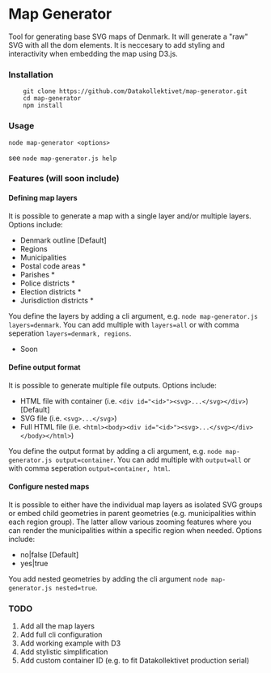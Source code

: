 # Map Generator

Tool for generating base SVG maps of Denmark. It will generate a "raw" SVG with all the dom elements. It is neccesary to add styling and interactivity when embedding the map using D3.js.

### Installation

```
    git clone https://github.com/Datakollektivet/map-generator.git
    cd map-generator
    npm install
```

### Usage

`node map-generator <options>`

see `node map-generator.js help`

### Features (will soon include)

#### Defining map layers
It is possible to generate a map with a single layer and/or multiple layers. Options include:

+ Denmark outline [Default]
+ Regions
+ Municipalities
+ Postal code areas *
+ Parishes *
+ Police districts *
+ Election districts * 
+ Jurisdiction districts *

You define the layers by adding a cli argument, e.g. `node map-generator.js layers=denmark`. You can add multiple with `layers=all` or with comma seperation `layers=denmark, regions`.

* Soon

#### Define output format
It is possible to generate multiple file outputs. Options include:

+ HTML file with container (i.e. `<div id="<id>"><svg>...</svg></div>`) [Default]
+ SVG file (i.e. `<svg>...</svg>`)
+ Full HTML file (i.e. `<html><body><div id="<id>"><svg>...</svg></div></body></html>`)

You define the output format by adding a cli argument, e.g. `node map-generator.js output=container`. You can add multiple with `output=all` or with comma seperation `output=container, html`.

#### Configure nested maps
It is possible to either have the individual map layers as isolated SVG groups or embed child geometries in parent geometries (e.g. municipalities within each region group). The latter allow various zooming features where you can render the municipalities within a specific region when needed. Options include:

+ no|false [Default]
+ yes|true

You add nested geometries by adding the cli argument  `node map-generator.js nested=true`.

### TODO

1. Add all the map layers
2. Add full cli configuration
3. Add working example with D3
4. Add stylistic simplification
5. Add custom container ID (e.g. to fit Datakollektivet production serial)




